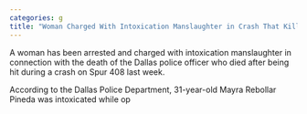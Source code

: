```yaml
---
categories: g
title: "Woman Charged With Intoxication Manslaughter in Crash That Killed Officer"
---
```


A woman has been arrested and charged with intoxication manslaughter in connection with&nbsp;the death of the Dallas police officer who died after being hit during a crash on Spur 408 last week.



According to the Dallas Police Department, 31-year-old Mayra Rebollar Pineda was intoxicated while op